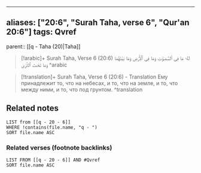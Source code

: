
---
aliases: ["20:6", "Surah Taha, verse 6", "Qur'an 20:6"]
tags: Qvref
---

parent:: [[q - Taha (20)|Taha]]

> [!arabic]+ Surah Taha, Verse 6 (20:6)
> <span class="quran-arabic">لَهُۥ مَا فِى ٱلسَّمَـٰوَٰتِ وَمَا فِى ٱلْأَرْضِ وَمَا بَيْنَهُمَا وَمَا تَحْتَ ٱلثَّرَىٰ</span>
^arabic

> [!translation]+ Surah Taha, Verse 6 (20:6) - Translation
> Ему принадлежит то, что на небесах, и то, что на земле, и то, что между ними, и то, что под грунтом.
^translation



## Related notes
```dataview
LIST from [[q - 20 - 6]]
WHERE !contains(file.name, "q - ")
SORT file.name ASC
```

### Related verses (footnote backlinks)
```dataview
LIST FROM [[q - 20 - 6]] AND #Qvref
SORT file.name ASC
```

